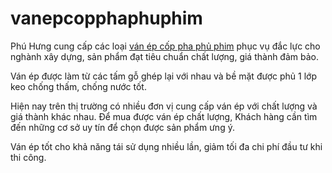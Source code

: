 # vanepcopphaphuphim
Phú Hưng cung cấp các loại <a href="http://giangiaophuhung.com/van-ep-cop-pha-phu-phim/" target="_blank" rel="noopener noreferrer">ván ép cốp pha phủ phim</a> phục vụ đắc lực cho nghành xây dựng, sản phẩm đạt tiêu chuẩn chất lượng, giá thành đảm bảo.

Ván ép được làm từ các tấm gỗ ghép lại với nhau và bề mặt được phủ 1 lớp keo chống thấm, chống nước tốt.

Hiện nay trên thị trường có nhiều đơn vị cung cấp ván ép với chất lượng và giá thành khác nhau. Để mua được ván ép chất lượng, Khách hàng cần tìm đến những cơ sở uy tín để chọn được sản phẩm ưng ý.

Ván ép tốt cho khả năng tái sử dụng nhiều lần, giảm tối đa chi phí đầu tư khi thi công.
